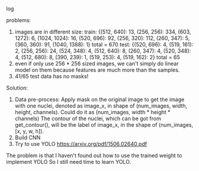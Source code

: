 log

problems:
1. images are in different size:
	train: 
	{(512, 640): 13, 
	 (256, 256): 334, 
	 (603, 1272): 6, 
	 (1024, 1024): 16, 
	 (520, 696): 92, 
	 (256, 320): 112, 
	 (260, 347): 5, 
	 (360, 360): 91, 
	 (1040, 1388): 1} 
	total = 670
	test: 
	{(520, 696): 4, 
	 (519, 161): 2, 
	 (256, 256): 24, 
	 (524, 348): 4, 
	 (512, 640): 8, 
	 (260, 347): 4, 
	 (520, 348): 4, 
	 (512, 680): 8, 
	 (390, 239): 1, 
	 (519, 253): 4, 
	 (519, 162): 2} 
	total = 65
2. even if only use 256 * 256 sized images, we can't simply do linear model on them because features are much more than the samples.
3. 41/65 test data has no masks!

Solution:
1. Data pre-process:
	Apply mask on the original image to get the image with one nuclei, denoted as image_x, in shape of (num_images, width, height, channels). Could do it as (num_images, width * height * channels)
	The contour of the nuclei, which can be got from get_contour(), will be the label of image_x, in the shape of (num_images, [x, y, w, h]).
2. Build CNN
3. Try to use YOLO
	https://arxiv.org/pdf/1506.02640.pdf

The problem is that I haven't found out how to use the trained weight to implement YOLO
So I still need time to learn YOLO.
